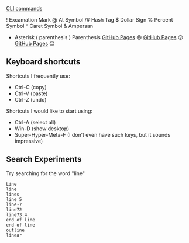 
[CLI commands](docs/cli.md)

! Excamation Mark
@ At Symbol
/# Hash Tag
$ Dollar Sign
% Percent Symbol
^ Caret Symbol
& Ampersan
* Asterisk
( parenthesis
) Parenthesis
[GitHub Pages](https://Mujtaba.github.com/)
:satisfied:
[GitHub Pages](https://Hasan.github.com/)
:confused:
[GitHub Pages](https://Experiments.github.com/)
:blush:

## Keyboard shortcuts
Shortcuts I frequently use: 
- Ctrl-C (copy)
- Ctrl-V (paste)
- Ctrl-Z (undo)

Shortcuts I would like to start using: 
- Ctrl-A (select all)
- Win-D (show desktop)
- Super-Hyper-Meta-F (I don’t even have such keys, but it sounds impressive)

## Search Experiments
Try searching for the word "line"

```
Line
line
lines
line 5
line-7
line72
line73.4
end of line
end-of-line
outline
linear
```